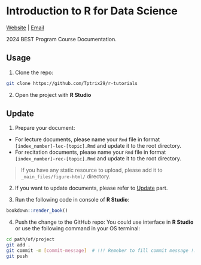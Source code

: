# Introduction to R for Data Science
[Website](https://tptrix29.github.io/r-tutorials/index.html) | [Email](mailto:pt2632@cumc.columbia.edu)

2024 BEST Program Course Documentation.

## Usage
1. Clone the repo: 
```bash
git clone https://github.com/Tptrix29/r-tutorials 
```

2. Open the project with **R Studio**

## Update
1. Prepare your document:
- For lecture documents, please name your `Rmd` file in format `[index_number]-lec-[topic].Rmd` and update it to the root directory.
- For recitation documents, please name your `Rmd` file in format `[index_number]-rec-[topic].Rmd` and update it to the root directory.

> If you have any static resource to upload, please add it to `_main_files/figure-html/` directory.

2. If you want to update documents, please refer to [Update](#update) part.

3. Run the following code in console of **R Studio**:
```r
bookdown::render_book()
```

4. Push the change to the GitHub repo:
You could use interface in **R Studio** or use the following command in your OS terminal:
```bash
cd path/of/project
git add .
git commit -m [commit-message]  # !!! Remeber to fill commit message !!!
git push
```
